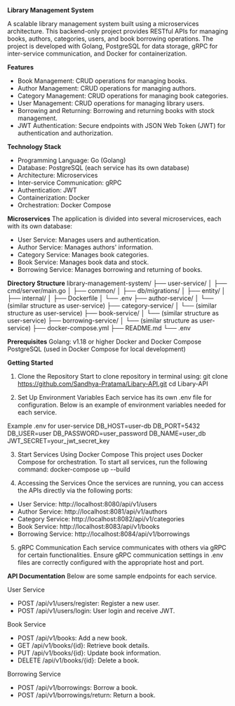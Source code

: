 ****Library Management System****

A scalable library management system built using a microservices architecture. This backend-only project provides RESTful APIs for managing books, authors, categories, users, and book borrowing operations. The project is developed with Golang, PostgreSQL for data storage, gRPC for inter-service communication, and Docker for containerization.

**Features**

- Book Management: CRUD operations for managing books.
- Author Management: CRUD operations for managing authors.
- Category Management: CRUD operations for managing book categories.
- User Management: CRUD operations for managing library users.
- Borrowing and Returning: Borrowing and returning books with stock management.
- JWT Authentication: Secure endpoints with JSON Web Token (JWT) for authentication and authorization.

**Technology Stack**
- Programming Language: Go (Golang)
- Database: PostgreSQL (each service has its own database)
- Architecture: Microservices
- Inter-service Communication: gRPC
- Authentication: JWT
- Containerization: Docker
- Orchestration: Docker Compose

**Microservices**
The application is divided into several microservices, each with its own database:

- User Service: Manages users and authentication.
- Author Service: Manages authors' information.
- Category Service: Manages book categories.
- Book Service: Manages book data and stock.
- Borrowing Service: Manages borrowing and returning of books.

**Directory Structure**
library-management-system/
├── user-service/
│   ├── cmd/server/main.go
│   ├── common/
│   ├── db/migrations/
│   ├── entity/
│   ├── internal/
│   ├── Dockerfile
│   └── .env
├── author-service/
│   └── (similar structure as user-service)
├── category-service/
│   └── (similar structure as user-service)
├── book-service/
│   └── (similar structure as user-service)
├── borrowing-service/
│   └── (similar structure as user-service)
├── docker-compose.yml
├── README.md
└── .env

**Prerequisites**
Golang: v1.18 or higher
Docker and Docker Compose
PostgreSQL (used in Docker Compose for local development)

**Getting Started**
1. Clone the Repository
Start to clone repository in terminal using: 
git clone https://github.com/Sandhya-Pratama/Libary-API.git
cd Libary-API

2. Set Up Environment Variables
Each service has its own .env file for configuration. Below is an example of environment variables needed for each service.

Example .env for user-service
DB_HOST=user-db
DB_PORT=5432
DB_USER=user
DB_PASSWORD=user_password
DB_NAME=user_db
JWT_SECRET=your_jwt_secret_key

3. Start Services Using Docker Compose
This project uses Docker Compose for orchestration. To start all services, run the following command:
docker-compose up --build

4. Accessing the Services
Once the services are running, you can access the APIs directly via the following ports:

- User Service: http://localhost:8080/api/v1/users
- Author Service: http://localhost:8081/api/v1/authors
- Category Service: http://localhost:8082/api/v1/categories
- Book Service: http://localhost:8083/api/v1/books
- Borrowing Service: http://localhost:8084/api/v1/borrowings

5. gRPC Communication
Each service communicates with others via gRPC for certain functionalities. Ensure gRPC communication settings in .env files are correctly configured with the appropriate host and port.

**API Documentation**
Below are some sample endpoints for each service.

User Service
- POST /api/v1/users/register: Register a new user.
- POST /api/v1/users/login: User login and receive JWT.

Book Service
- POST /api/v1/books: Add a new book.
- GET /api/v1/books/{id}: Retrieve book details.
- PUT /api/v1/books/{id}: Update book information.
- DELETE /api/v1/books/{id}: Delete a book.

Borrowing Service
- POST /api/v1/borrowings: Borrow a book.
- POST /api/v1/borrowings/return: Return a book.
